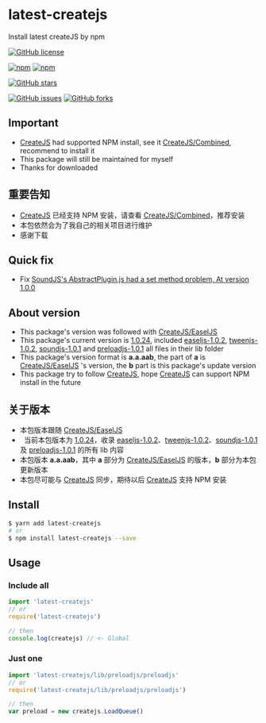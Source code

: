 # latest-createjs

Install latest createJS by npm

[![GitHub license](https://img.shields.io/badge/license-MIT-blue.svg)](https://raw.githubusercontent.com/MIKUScallion/latest-createjs/master/LICENSE)

[![npm](https://img.shields.io/npm/v/latest-createjs.svg)](https://www.npmjs.com/package/latest-createjs)
[![npm](https://img.shields.io/npm/dw/latest-createjs.svg)](https://www.npmjs.com/package/latest-createjs)

[![GitHub stars](https://img.shields.io/github/stars/MIKUScallion/latest-createjs.svg)](https://github.com/MIKUScallion/latest-createjs/stargazers)

[![GitHub issues](https://img.shields.io/github/issues/MIKUScallion/latest-createjs.svg)](https://github.com/MIKUScallion/latest-createjs/issues)
[![GitHub forks](https://img.shields.io/github/forks/MIKUScallion/latest-createjs.svg)](https://github.com/MIKUScallion/latest-createjs/network)

## Important
*   [CreateJS][7] had supported NPM install, see it [CreateJS/Combined][8], recommend to install it
*   This package will still be maintained for myself
*   Thanks for downloaded

## 重要告知
*   [CreateJS][7] 已经支持 NPM 安装，请查看 [CreateJS/Combined][8]，推荐安装
*   本包依然会为了我自己的相关项目进行维护
*   感谢下载

## Quick fix

*   Fix [SoundJS's AbstractPlugin.js had a set method problem, At version 1.0.0](https://github.com/CreateJS/SoundJS/issues/281)

## About version

*   This package's version was followed with [CreateJS/EaselJS][1]
*   This package's current version is [1.0.24][2], included [easeljs-1.0.2][3], [tweenjs-1.0.2][4], [soundjs-1.0.1][5] and  [preloadjs-1.0.1][6] all files in their lib folder
*   This package's version format is **a.a.aab**, the part of **a** is [CreateJS/EaselJS][1] 's version, the **b** part is this package's update version
*   This package try to follow [CreateJS][7], hope  [CreateJS][7] can support NPM install in the future

## 关于版本

*   本包版本跟随 [CreateJS/EaselJS][1]
*   当前本包版本为 [1.0.24][2]，收录 [easeljs-1.0.2][3]、[tweenjs-1.0.2][4]、[soundjs-1.0.1][5] 及 [preloadjs-1.0.1][6] 的所有 lib 内容
*   本包版本 **a.a.aab**，其中 **a** 部分为 [CreateJS/EaselJS][1] 的版本，**b** 部分为本包更新版本
*   本包尽可能与 [CreateJS][7] 同步，期待以后 [CreateJS][7] 支持 NPM 安装

## Install
```bash
$ yarn add latest-createjs
# or
$ npm install latest-createjs --save
```

## Usage

### Include all
```js
import 'latest-createjs'
// or
require('latest-createjs')

// then
console.log(createjs) // <- Global
```

### Just one
```js
import 'latest-createjs/lib/preloadjs/preloadjs'
// or
require('latest-createjs/lib/preloadjs/preloadjs')

// then
var preload = new createjs.LoadQueue()
```

[1]: https://github.com/CreateJS/EaselJS
[2]: https://github.com/MIKUScallion/latest-createjs/tree/v1.0.24
[3]: https://github.com/CreateJS/EaselJS/tree/v1.0.2
[4]: https://github.com/CreateJS/TweenJS/tree/v1.0.2
[5]: https://github.com/CreateJS/SoundJS/tree/v1.0.1
[6]: https://github.com/CreateJS/PreloadJS/tree/v1.0.1
[7]: https://github.com/CreateJS
[8]: https://github.com/CreateJS/Combined
